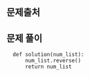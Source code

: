 문제출처
---

문제 풀이
---
      def solution(num_list):
          num_list.reverse()
          return num_list
